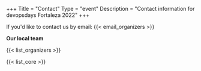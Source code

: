 +++
Title = "Contact"
Type = "event"
Description = "Contact information for devopsdays Fortaleza 2022"
+++

If you'd like to contact us by email: {{< email_organizers >}}

**Our local team**

{{< list_organizers >}}


{{< list_core >}}

